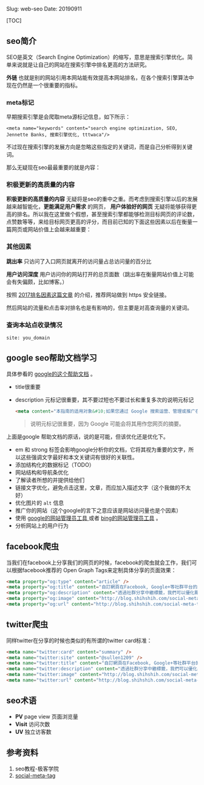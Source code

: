 Slug: web-seo
Date: 20190911

[TOC]

## seo简介

SEO是英文（Search Engine Optimization）的缩写，意思是搜索引擎优化。简单来说就是让自己的网站在搜索引擎中排名更高的方法研究。

**外链** 也就是别的网站引用本网站能有效提高本网站排名，在各个搜索引擎算法中现在仍然是一个很重要的指标。

### meta标记

早期搜索引擎是会爬取meta源标记信息，如下所示：

```
<meta name="keywords" content="search engine optimization, SEO, Jennette Banks, 搜索引擎优化, tttwaca"/>
```

不过现在搜索引擎的发展方向是忽略这些指定的关键词，而是自己分析得到关键词。

那么无疑现在seo最最重要的就是内容：

### 积极更新的高质量的内容

**积极更新的高质量的内容** 无疑将是seo的重中之重。而考虑到搜索引擎以后的发展越来越智能化，**更能满足用户需求** 的网页， **用户体验好的网页** 无疑将能够获得更高的排名。所以我在这里做个假想，甚至搜索引擎都能够检测目标网页的评论数，点赞数等等，来给目标网页更高的评分，而目前已知的下面这些因素以后在衡量一篇网页或网站价值上会越来越重要：

### 其他因素

**跳出率**  只访问了入口网页就离开的访问量占总访问量的百分比

**用户访问深度**  用户访问你的网站打开的总页面数（跳出率在衡量网站价值上可能会有失偏颇，比如博客。）

按照 [2017排名因素这篇文章](https://www.seozac.com/google/2017-ranking-factors/) 的介绍，推荐网站做到 https 安全链接。

然后网站的流量和点击率对排名也是有影响的，但主要是对高查询量的关键词。



### 查询本站点收录情况

```
site: you_domain
```



## google seo帮助文档学习

具体参看的 [google的这个帮助文档](https://support.google.com/webmasters/answer/7451184) 。

-   title很重要

-   description 元标记很重要，其不要过短也不要过长和重复多次的说明元标记

    ```html
    <meta content="本指南的适用对象&#10;如果您通过 Google 搜索运营、管理或推广在线内容，或通过在线内容获利，则本指南对您适用。如果您是业务快速发展的商家、拥有 " name="description">
    ```

    >   说明元标记很重要，因为 Google 可能会将其用作您网页的摘要。

上面是google 帮助文档的原话，说的是可能，但该优化还是优化下。

-   em 和 strong 标签会影响google分析你的文档，它将其视为重要的文字，所以这些强调文字最好和本文关键词有很好的关联性。
-   添加结构化的数据标记（TODO）
-   网站结构和导航条优化
-   了解读者所想的并提供给他们
-   链接文字优化，避免点击这里，文章，而应加入描述文字（这个我做的不太好）
-   优化图片的 `alt` 信息
-   推广你的网站（这个google的言下之意应该是网站访问量也是个因素）
-   使用 [google的网站管理员工具 ](https://www.google.com/webmasters/tools)或者 [bing的网站管理员工具](https://www.bing.com/toolbox/webmaster) 。
-   分析网站上的用户行为




## facebook爬虫

当我们在facebook上分享我们的网页的时候，facebook的爬虫就会工作，我们可以根据facebook推荐的 Open Graph Tags来定制具体分享的页面效果：

```html
<meta property="og:type" content="article" />
<meta property="og:title" content="自訂網頁在Facebook, Google+等社群平台的顯示內容" />
<meta property="og:description" content="透過社群分享中繼標籤，我們可以優化顯示在社群網站上的內容，包含標題、縮圖、說明文字、作者…等，還有其他豐富的訊息。這篇文章就要教你如何使用社群分享中繼標籤來自訂顯示在社群網站上的分享訊息。" />
<meta property="og:image" content="http://blog.shihshih.com/social-meta-tag/demo/images/social-sharing.png" />
<meta property="og:url" content="http://blog.shihshih.com/social-meta-tag/" />
```



## twitter爬虫

同样twitter在分享的时候也类似的有所谓的twitter card标准：

```html
<meta name="twitter:card" content="summary" />
<meta name="twitter:site" content="@sullen1209" />
<meta name="twitter:title" content="自訂網頁在Facebook, Google+等社群平台的顯示內容" />
<meta name="twitter:description" content="透過社群分享中繼標籤，我們可以優化顯示在社群網站上的內容，包含標題、縮圖、說明文字、作者…等，還有其他豐富的訊息。這篇文章就要教你如何使用社群分享中繼標籤來自訂顯示在社群網站上的分享訊息。" />
<meta name="twitter:image" content="http://blog.shihshih.com/social-meta-tag/demo/images/social-sharing.png" />
<meta name="twitter:url" content="http://blog.shihshih.com/social-meta-tag/" />
```








## seo术语

-   **PV** page view  页面浏览量
-   **Visit** 访问次数
-   **UV** 独立访客数



## 参考资料

1.  seo教程-极客学院
2.  [social-meta-tag](http://blog.shihshih.com/social-meta-tag/)



